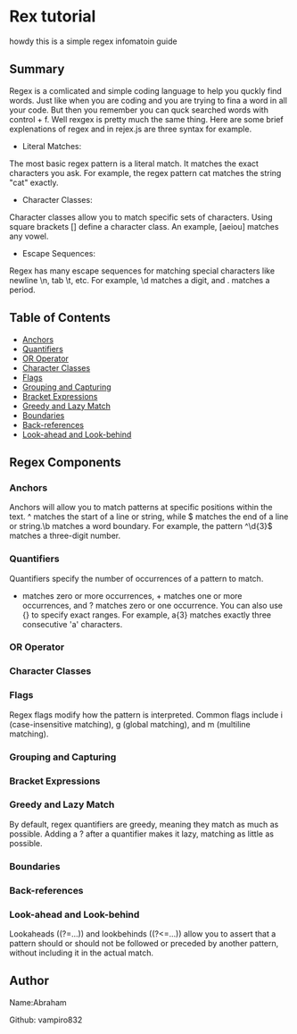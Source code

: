 # Rex tutorial

howdy this is a simple regex infomatoin guide

## Summary

Regex is a comlicated and simple coding language to help you quckly find words. Just like when you are coding and you are trying to fina a word in all your code. But then you remember you can quck searched words with control + f. Well rexgex is pretty much the same thing. Here are some brief explenations of regex and in rejex.js are three syntax for example.

 - Literal Matches:

The most basic regex pattern is a literal match. It matches the exact characters you ask.
For example, the regex pattern cat matches the string "cat" exactly.

 - Character Classes:

Character classes allow you to match specific sets of characters.
Using square brackets [] define a character class. An example, [aeiou] matches any vowel.

- Escape Sequences:

Regex has many escape sequences for matching special characters like newline \n, tab \t, etc.
For example, \d matches a digit, and \. matches a period.



## Table of Contents

- [Anchors](#anchors)
- [Quantifiers](#quantifiers)
- [OR Operator](#or-operator)
- [Character Classes](#character-classes)
- [Flags](#flags)
- [Grouping and Capturing](#grouping-and-capturing)
- [Bracket Expressions](#bracket-expressions)
- [Greedy and Lazy Match](#greedy-and-lazy-match)
- [Boundaries](#boundaries)
- [Back-references](#back-references)
- [Look-ahead and Look-behind](#look-ahead-and-look-behind)

## Regex Components

### Anchors
Anchors will allow you to match patterns at specific positions within the text.
^ matches the start of a line or string, while $ matches the end of a line or string.\b matches a word boundary.
For example, the pattern ^\d{3}$ matches a three-digit number.

### Quantifiers
Quantifiers specify the number of occurrences of a pattern to match.
* matches zero or more occurrences, + matches one or more occurrences, and ? matches zero or one occurrence.
You can also use {} to specify exact ranges. For example, a{3} matches exactly three consecutive 'a' characters.

### OR Operator

### Character Classes

### Flags
Regex flags modify how the pattern is interpreted.
Common flags include i (case-insensitive matching), g (global matching), and m (multiline matching).

### Grouping and Capturing

### Bracket Expressions

### Greedy and Lazy Match
By default, regex quantifiers are greedy, meaning they match as much as possible.
Adding a ? after a quantifier makes it lazy, matching as little as possible.

### Boundaries

### Back-references

### Look-ahead and Look-behind
Lookaheads ((?=...)) and lookbehinds ((?<=...)) allow you to assert that a pattern should or should not be followed or preceded by another pattern, without including it in the actual match.



## Author

Name:Abraham 

Github: vampiro832

